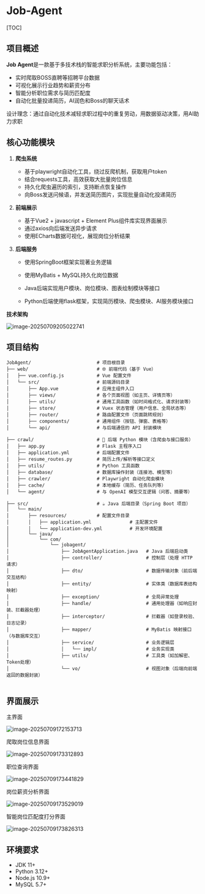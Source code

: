 # Job-Agent

[TOC]

## 项目概述

**Job Agent**是一款基于多技术栈的智能求职分析系统，主要功能包括： 

- 实时爬取BOSS直聘等招聘平台数据 
- 可视化展示行业趋势和薪资分布 
- 智能分析职位需求与简历匹配度 
- 自动化批量投递简历，AI润色和Boss的聊天话术

设计理念：通过自动化技术减轻求职过程中的重复劳动，用数据驱动决策，用AI助力求职



## 核心功能模块

1. **爬虫系统**

   - 基于playwright自动化工具，绕过反爬机制，获取用户token
   - 结合requests工具，高效获取大批量岗位信息
   - 持久化爬虫遍历的索引，支持断点恢复操作
   - 向Boss发送问候语，并发送简历图片，实现批量自动化投递简历

2. **前端展示**

   - 基于Vue2 + javascript + Element Plus组件库实现界面展示
   - 通过axios向后端发送异步请求
   - 使用ECharts数据可视化，展现岗位分析结果

3. **后端服务**

   - 使用SpringBoot框架实现著业务逻辑
   - 使用MyBatis + MySQL持久化岗位数据
   - Java后端实现用户模块、岗位模块、图表绘制模块等接口

   - Python后端使用flask框架，实现简历模块、爬虫模块、AI服务模块接口



**技术架构**

![image-20250709205022741](image/image-20250709205022741.png)



## 项目结构

```
JobAgent/                        # 项目根目录
├── web/                         # 🌐 前端代码（基于 Vue）
│   ├── vue.config.js            # Vue 配置文件
│   └── src/                     # 前端源码目录
│       ├── App.vue              # 应用主组件入口
│       ├── views/               # 各个页面视图（如主页、详情页等）
│       ├── utils/               # 通用工具函数（如时间格式化、请求封装等）
│       ├── store/               # Vuex 状态管理（用户信息、全局状态等）
│       ├── router/              # 路由配置文件（页面跳转规则）
│       ├── components/          # 通用组件（按钮、弹窗、表格等）
│       └── api/                 # 与后端通信的 API 封装模块

├── crawl/                       # 🐍 后端 Python 模块（含爬虫与接口服务）
│   ├── app.py                   # Flask 主程序入口
│   ├── application.yml          # 后端配置文件
│   ├── resume_routes.py         # 简历上传/解析等接口定义
│   ├── utils/                   # Python 工具函数
│   ├── database/                # 数据库操作封装（连接池、模型等）
│   ├── crawler/                 # Playwright 自动化爬虫模块
│   ├── cache/                   # 本地缓存（简历、任务队列等）
│   └── agent/                   # 与 OpenAI 模型交互逻辑（问答、摘要等）

├── src/                         # ☕ Java 后端目录（Spring Boot 项目）
│   └── main/
│       ├── resources/           # 配置文件目录
│       │   ├── application.yml              # 主配置文件
│       │   └── application-dev.yml          # 开发环境配置
│       └── java/
│           └── com/
│               └── jobagent/
│                   ├── JobAgentApplication.java   # Java 后端启动类
│                   ├── controller/                # 控制层（处理 HTTP 请求）
│                   ├── dto/                       # 数据传输对象（前后端交互结构）
│                   ├── entity/                    # 实体类（数据库表结构映射）
│                   ├── exception/                 # 全局异常处理
│                   ├── handle/                    # 通用处理器（如响应封装、拦截器处理）
│                   ├── interceptor/               # 拦截器（如登录校验、日志记录）
│                   ├── mapper/                    # MyBatis 映射接口（与数据库交互）
│                   ├── service/                   # 业务逻辑层
│                   │   └── impl/                  # 业务实现类
│                   ├── utils/                     # 工具类（如加解密、Token处理）
│                   └── vo/                        # 视图对象（后端向前端返回的数据封装）


```



## 界面展示

主界面

![image-20250709172153713](image/image-20250709172153713.png)

爬取岗位信息界面

![image-20250709173312893](image/image-20250709173312893.png)

职位查询界面

![image-20250709173441829](image/image-20250709173441829.png)

岗位薪资分析界面

![image-20250709173529019](image/image-20250709173529019.png)

智能岗位匹配度打分界面

![image-20250709173826313](image/image-20250709173826313.png)





## 环境要求

- JDK 11+
- Python 3.12+
- Node.js 10.9+
- MySQL 5.7+